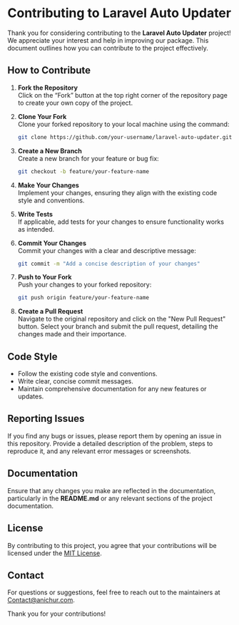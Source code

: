 # Contributing to Laravel Auto Updater

Thank you for considering contributing to the **Laravel Auto Updater** project! We appreciate your interest and help in improving our package. This document outlines how you can contribute to the project effectively.

## How to Contribute

1. **Fork the Repository**  
   Click on the “Fork” button at the top right corner of the repository page to create your own copy of the project.

2. **Clone Your Fork**  
   Clone your forked repository to your local machine using the command:
   ```bash
   git clone https://github.com/your-username/laravel-auto-updater.git
   ```

3. **Create a New Branch**  
   Create a new branch for your feature or bug fix:
   ```bash
   git checkout -b feature/your-feature-name
   ```

4. **Make Your Changes**  
   Implement your changes, ensuring they align with the existing code style and conventions.

5. **Write Tests**  
   If applicable, add tests for your changes to ensure functionality works as intended.

6. **Commit Your Changes**  
   Commit your changes with a clear and descriptive message:
   ```bash
   git commit -m "Add a concise description of your changes"
   ```

7. **Push to Your Fork**  
   Push your changes to your forked repository:
   ```bash
   git push origin feature/your-feature-name
   ```

8. **Create a Pull Request**  
   Navigate to the original repository and click on the "New Pull Request" button. Select your branch and submit the pull request, detailing the changes made and their importance.

## Code Style

- Follow the existing code style and conventions.
- Write clear, concise commit messages.
- Maintain comprehensive documentation for any new features or updates.

## Reporting Issues

If you find any bugs or issues, please report them by opening an issue in this repository. Provide a detailed description of the problem, steps to reproduce it, and any relevant error messages or screenshots.

## Documentation

Ensure that any changes you make are reflected in the documentation, particularly in the **README.md** or any relevant sections of the project documentation.

## License

By contributing to this project, you agree that your contributions will be licensed under the [MIT License](https://opensource.org/licenses/MIT).

## Contact

For questions or suggestions, feel free to reach out to the maintainers at [Contact@anichur.com](mailto:Contact@anichur.com).

Thank you for your contributions!